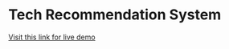 # Tech Recommendation System

[Visit this link for live demo](https://athuljomon.github.io/Tech-Recommendation-Web-App/)
